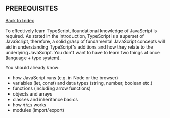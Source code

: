 <h2 id= 'prerequisites'>PREREQUISITES</h2>

[Back to Index](./_sidebar.md)

To effectively learn TypeScript, foundational knowledge of JavaScript is required. As stated in the introduction, TypeScript is a superset of JavaScript, therefore, a solid grasp of fundamental JavaScript concepts will aid in understanding TypeScript's additions and how they relate to the underlying JavaScript. You don't want to have to learn two things at once (language + type system).

You should already know:

- how JavaScript runs (e.g. in Node or the browser)
- variables (let, const) and data types (string, number, boolean etc.)
- functions (including arrow functions)
- objects and arrays
- classes and inheritance basics
- how `this` works
- modules (import/export)
